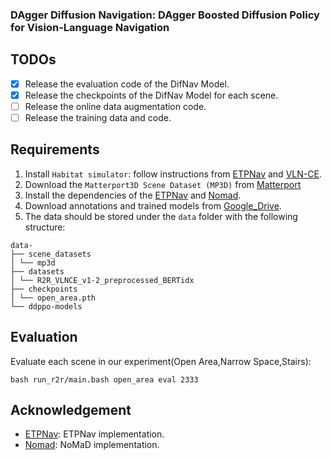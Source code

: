 ### DAgger Diffusion Navigation: DAgger Boosted Diffusion Policy for Vision-Language Navigation

## TODOs

* [x] Release the evaluation code of the DifNav Model.
* [x] Release the checkpoints of the DifNav Model for each scene.
* [ ] Release the online data augmentation code.
* [ ] Release the training data and code.

## Requirements

1. Install `Habitat simulator`: follow instructions from [ETPNav](https://github.com/MarSaKi/ETPNav) and [VLN-CE](https://github.com/jacobkrantz/VLN-CE).
2. Download the `Matterport3D Scene Dataset (MP3D)` from [Matterport](https://github.com/niessner/Matterport)
3. Install the dependencies of the [ETPNav](https://github.com/MarSaKi/ETPNav) and [Nomad](https://github.com/robodhruv/visualnav-transformer).
4. Download annotations and trained models from [Google_Drive](https://drive.google.com/drive/u/1/folders/1BcEmhBIjMo7aDo1ORbB8sjfOpjpmUrso).
5. The data should be stored under the `data` folder with the following structure:
```
data-
├── scene_datasets
│ └── mp3d
├── datasets
│ └── R2R_VLNCE_v1-2_preprocessed_BERTidx
├── checkpoints
│ └── open_area.pth
└── ddppo-models
```

## Evaluation

Evaluate each scene in our experiment(Open Area,Narrow Space,Stairs):
```
bash run_r2r/main.bash open_area eval 2333
```

## Acknowledgement
- [ETPNav](https://github.com/MarSaKi/ETPNav): ETPNav implementation.
- [Nomad](https://github.com/robodhruv/visualnav-transformer): NoMaD implementation.
